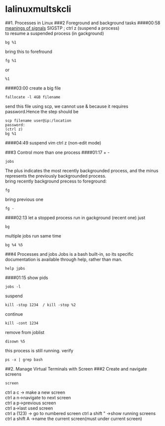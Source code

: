 # lalinuxmultskcli
##1. Processes in Linux
###2 Foreground and background tasks
####00:58
[meanings of signals](http://programmergamer.blogspot.com/2013/05/clarification-on-sigint-sigterm-sigkill.html)
SIGSTP ; ctrl z (suspend a process)  
to resume a suspended process (in gackground)
```
bg %1
```
bring this to forefround
```
fg %1
```
or
```
%1
```


####03:00
create a big file
```
fallocate -l 4GB filename
```
send this file using scp, we cannot use & because it requires password.Hence the step should be    
```
scp filename user@ip:/location
password:
(ctrl z)
bg %1
```
####04:49 suspend vim
ctrl z (non-edit mode)


###3 Control more than one process
####01:17 + -
```
jobs
```
The plus indicates the most recently backgrounded process, and the minus represents the previously backgrounded process.  
bring recently background precess to foreground:
```
fg
```
bring previous one
```
fg -
```
####02:13
let a stopped process run in gackground (recent one) just
```
bg
```
multiple jobs run same time
```
bg %4 %5
```








###4 Processes and jobs
Jobs is a bash built-in, so its specific documentation is available through help, rather than man. 
```
help jpbs
```
####01:15
show pids
```
jobs -l
```
suspend
```
kill -stop 1234  / kill -stop %2
```
continue
```
kill -cont 1234
```
remove from joblist
```
disown %5
```
this process is still running. verify
```
ps -x | grep bash
```


##2. Manage Virtual Terminals with Screen
###2 Create and navigate screens
```
screen
```
ctrl a c -> make a new screen  
ctrl a n->navigate to next screen  
ctrl a p->previous screen  
ctrl a->last used screen  
ctrl a (123) -> go to numbered screen
ctrl a shift "  ->show running screens  
ctrl a shift A ->name the current screen(must under current screen)  

